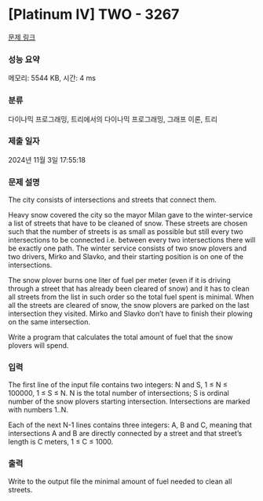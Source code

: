 # [Platinum IV] TWO - 3267 

[문제 링크](https://www.acmicpc.net/problem/3267) 

### 성능 요약

메모리: 5544 KB, 시간: 4 ms

### 분류

다이나믹 프로그래밍, 트리에서의 다이나믹 프로그래밍, 그래프 이론, 트리

### 제출 일자

2024년 11월 3일 17:55:18

### 문제 설명

<p>The city consists of intersections and streets that connect them.</p>

<p>Heavy snow covered the city so the mayor Milan gave to the winter-service a list of streets that have to be cleaned of snow. These streets are chosen such that the number of streets is as small as possible but still every two intersections to be connected i.e. between every two intersections there will be exactly one path. The winter service consists of two snow plovers and two drivers, Mirko and Slavko, and their starting position is on one of the intersections.</p>

<p>The snow plover burns one liter of fuel per meter (even if it is driving through a street that has already been cleared of snow) and it has to clean all streets from the list in such order so the total fuel spent is minimal. When all the streets are cleared of snow, the snow plovers are parked on the last intersection they visited. Mirko and Slavko don’t have to finish their plowing on the same intersection.</p>

<p>Write a program that calculates the total amount of fuel that the snow plovers will spend.</p>

### 입력 

 <p>The first line of the input file contains two integers: N and S, 1 ≤ N ≤ 100000, 1 ≤ S ≤ N. N is the total number of intersections; S is ordinal number of the snow plovers starting intersection. Intersections are marked with numbers 1..N.</p>

<p>Each of the next N-1 lines contains three integers: A, B and C, meaning that intersections A and B are directly connected by a street and that street’s length is C meters, 1 ≤ C ≤ 1000. </p>

### 출력 

 <p>Write to the output file the minimal amount of fuel needed to clean all streets.</p>

